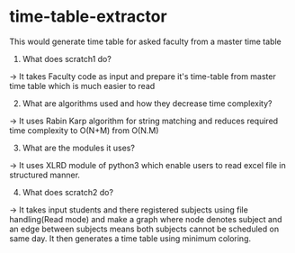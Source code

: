 # time-table-extractor
This would generate time table for asked faculty from a master time table

1. What does scratch1 do?

-> It takes Faculty code as input and prepare it's time-table from master time table which is much easier to read

2. What are algorithms used and how they decrease time complexity?

-> It uses Rabin Karp algorithm for string matching and reduces required time complexity to O(N+M) from O(N.M)

3. What are the modules it uses?

-> It uses XLRD module of python3 which enable users to read excel file in structured manner.

4. What does scratch2 do?

-> It takes input students and there registered subjects using file handling(Read mode) and make a graph where node denotes subject and an edge between subjects means both subjects cannot be scheduled on same day. It then generates a time table using minimum coloring.
